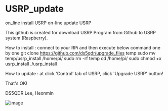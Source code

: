 # USRP_update
on_line install USRP
on-line update USRP 

This github is created for download USRP Program from Github to USRP system (Raspberry).

How to install :
connect to your RPi and then execute below command one by one
  git clone https://github.com/ds5qdr/upgrade_files temp
  sudo mv temp/usrp_install /home/pi/
  sudo rm -rf temp
  cd /home/pi/
  sudo chmod +x usrp_install
  ./usrp_install

How to update :
  at click 'Control' tab of USRP, click 'Upgrade USRP' button!

That's OK!

DS5QDR Lee, Heonmin

![image](https://user-images.githubusercontent.com/64110724/117846280-4075f480-b2bc-11eb-9779-f75359d5cf1e.png)
